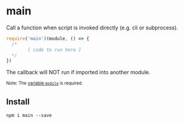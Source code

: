 # main

Call a function when script is invoked directly (e.g. cli or
subprocess).

```javascript
require('main')(module, () => {
  /*
        [ code to run here ]
  */
})
```

The callback will NOT run if imported into another module.

<sub>Note: The [variable `module`][vm] is required.</sub>

[vm]: https://nodejs.org/api/modules.html#modules_the_module_object


Install
------------------------------------------------------------------------

```
npm i main --save
```
